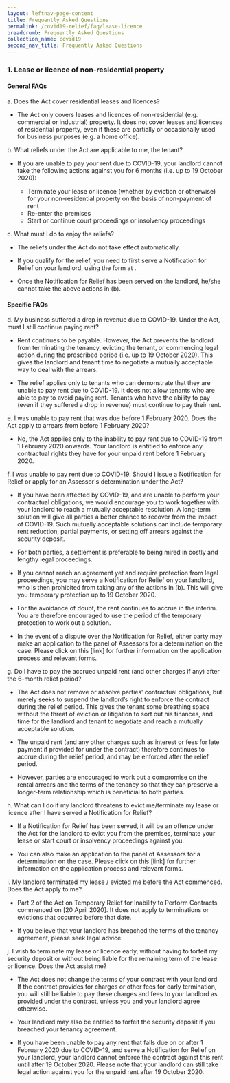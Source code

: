 ```yaml
---
layout: leftnav-page-content
title: Frequently Asked Questions
permalink: /covid19-relief/faq/lease-licence
breadcrumb: Frequently Asked Questions
collection_name: covid19
second_nav_title: Frequently Asked Questions
---
```

### 1. Lease or licence of non-residential property ###

#### General FAQs ####
a. Does the Act cover residential leases and licences?
* The Act only covers leases and licences of non-residential (e.g. commercial or industrial) property. It does not cover leases and licences of residential property, even if these are partially or occasionally used for business purposes (e.g. a home office).

b. What reliefs under the Act are applicable to me, the tenant?
* If you are unable to pay your rent due to COVID-19, your landlord cannot take the following actions against you for 6 months (i.e. up to 19 October 2020):

  * Terminate your lease or licence (whether by eviction or otherwise) for your non-residential property on the basis of non-payment of rent 
  * Re-enter the premises 
  * Start or continue court proceedings or insolvency proceedings

c. What must I do to enjoy the reliefs?
* The reliefs under the Act do not take effect automatically.

* If you qualify for the relief, you need to first serve a Notification for Relief on your landlord, using the form at <insert link>.

* Once the Notification for Relief has been served on the landlord, he/she cannot take the above actions in (b).

#### Specific FAQs ####

d. My business suffered a drop in revenue due to COVID-19. Under the Act, must I still continue paying rent?
* Rent continues to be payable.  However, the Act prevents the landlord from terminating the tenancy, evicting the tenant, or commencing legal action during the prescribed period (i.e. up to 19 October 2020).  This gives the landlord and tenant time to negotiate a mutually acceptable way to deal with the arrears.

* The relief applies only to tenants who can demonstrate that they are unable to pay rent due to COVID-19. It does not allow tenants who are able to pay to avoid paying rent. Tenants who have the ability to pay (even if they suffered a drop in revenue) must continue to pay their rent.

e. I was unable to pay rent that was due before 1 February 2020. Does the Act apply to arrears from before 1 February 2020?
* No, the Act applies only to the inability to pay rent due to COVID-19 from 1 February 2020 onwards. Your landlord is entitled to enforce any contractual rights they have for your unpaid rent before 1 February 2020. 

f. I was unable to pay rent due to COVID-19. Should I issue a Notification for Relief or apply for an Assessor's determination under the Act?
* If you have been affected by COVID-19, and are unable to perform your contractual obligations, we would encourage you to work together with your landlord to reach a mutually acceptable resolution. A long-term solution will give all parties a better chance to recover from the impact of COVID-19. Such mutually acceptable solutions can include temporary rent reduction, partial payments, or setting off arrears against the security deposit.

* For both parties, a settlement is preferable to being mired in costly and lengthy legal proceedings.

* If you cannot reach an agreement yet and require protection from legal proceedings, you may serve a Notification for Relief on your landlord, who is then prohibited from taking any of the actions in (b).  This will give you temporary protection up to 19 October 2020.

* For the avoidance of doubt, the rent continues to accrue in the interim.  You are therefore encouraged to use the period of the temporary protection to work out a solution. 

* In the event of a dispute over the Notification for Relief, either party may make an application to the panel of Assessors for a determination on the case. Please click on this [link] for further information on the application process and relevant forms.

g. Do I have to pay the accrued unpaid rent (and other charges if any) after the 6-month relief period?

* The Act does not remove or absolve parties’ contractual obligations, but merely seeks to suspend the landlord’s right to enforce the contract during the relief period. This gives the tenant some breathing space without the threat of eviction or litigation to sort out his finances, and time for the landlord and tenant to negotiate and reach a mutually acceptable solution. 

* The unpaid rent (and any other charges such as interest or fees for late payment if provided for under the contract) therefore continues to accrue during the relief period, and may be enforced after the relief period.  

* However, parties are encouraged to work out a compromise on the rental arrears and the terms of the tenancy so that they can preserve a longer-term relationship which is beneficial to both parties.

h. What can I do if my landlord threatens to evict me/terminate my lease or licence after I have served a Notification for Relief? 

* If a Notification for Relief has been served, it will be an offence under the Act for the landlord to evict you from the premises, terminate your lease or start court or insolvency proceedings against you. 

* You can also make an application to the panel of Assessors for a determination on the case. Please click on this [link] for further information on the application process and relevant forms. 

i. My landlord terminated my lease / evicted me before the Act commenced. Does the Act apply to me? 

* Part 2 of the Act on Temporary Relief for Inability to Perform Contracts commenced on [20 April 2020]. It does not apply to terminations or evictions that occurred before that date. 

* If you believe that your landlord has breached the terms of the tenancy agreement, please seek legal advice.  

j. I wish to terminate my lease or licence early, without having to forfeit my security deposit or without being liable for the remaining term of the lease or licence. Does the Act assist me?  

* The Act does not change the terms of your contract with your landlord. If the contract provides for charges or other fees for early termination, you will still be liable to pay these charges and fees to your landlord as provided under the contract, unless you and your landlord agree otherwise.

* Your landlord may also be entitled to forfeit the security deposit if you breached your tenancy agreement. 

* If you have been unable to pay any rent that falls due on or after 1 February 2020 due to COVID-19, and serve a Notification for Relief on your landlord, your landlord cannot enforce the contract against this rent until after 19 October 2020. Please note that your landlord can still take legal action against you for the unpaid rent after 19 October 2020. 






